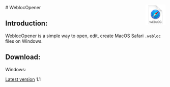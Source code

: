 <img src="src/resources/icon64.png" align="right" />
# WeblocOpener

## Introduction:
WeblocOpener is a simple way to open, edit, create MacOS Safari `.webloc` files on Windows.

## Download:
Windows:

[Latest version](https://github.com/benchdoos/WeblocOpener/releases/tag/1.1) 1.1
